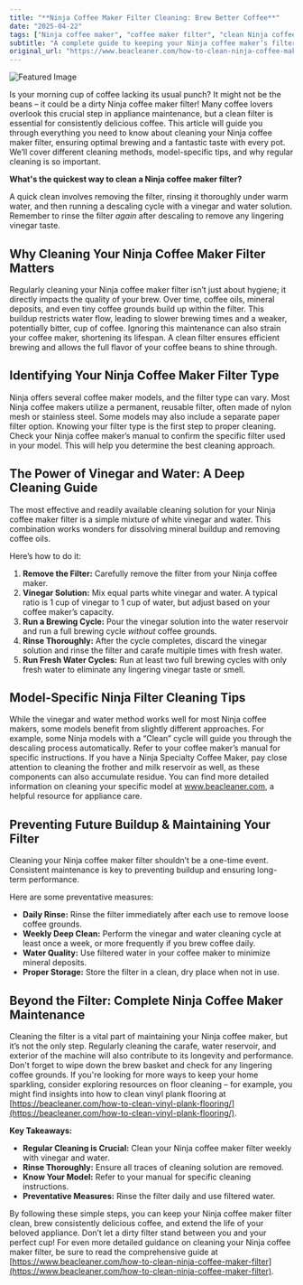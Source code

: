 ```yaml
---
title: "**Ninja Coffee Maker Filter Cleaning: Brew Better Coffee**"
date: "2025-04-22"
tags: ["Ninja coffee maker", "coffee maker filter", "clean Ninja coffee maker", "Ninja filter cleaning", "descaling", "coffee maker maintenance", "brewing performance"]
subtitle: "A complete guide to keeping your Ninja coffee maker’s filter clean for optimal taste and performance."
original_url: "https://www.beacleaner.com/how-to-clean-ninja-coffee-maker-filter"
---
```




![Featured Image](https://res.cloudinary.com/dnm0udlvz/image/upload/v1745337543/article_image_3_iztqed.png)

Is your morning cup of coffee lacking its usual punch? It might not be the beans – it could be a dirty Ninja coffee maker filter! Many coffee lovers overlook this crucial step in appliance maintenance, but a clean filter is essential for consistently delicious coffee. This article will guide you through everything you need to know about cleaning your Ninja coffee maker filter, ensuring optimal brewing and a fantastic taste with every pot. We’ll cover different cleaning methods, model-specific tips, and why regular cleaning is so important. 

**What's the quickest way to clean a Ninja coffee maker filter?**

A quick clean involves removing the filter, rinsing it thoroughly under warm water, and then running a descaling cycle with a vinegar and water solution. Remember to rinse the filter *again* after descaling to remove any lingering vinegar taste.

## Why Cleaning Your Ninja Coffee Maker Filter Matters

Regularly cleaning your Ninja coffee maker filter isn’t just about hygiene; it directly impacts the quality of your brew. Over time, coffee oils, mineral deposits, and even tiny coffee grounds build up within the filter. This buildup restricts water flow, leading to slower brewing times and a weaker, potentially bitter, cup of coffee. Ignoring this maintenance can also strain your coffee maker, shortening its lifespan. A clean filter ensures efficient brewing and allows the full flavor of your coffee beans to shine through. 

## Identifying Your Ninja Coffee Maker Filter Type

Ninja offers several coffee maker models, and the filter type can vary. Most Ninja coffee makers utilize a permanent, reusable filter, often made of nylon mesh or stainless steel. Some models may also include a separate paper filter option. Knowing your filter type is the first step to proper cleaning. Check your Ninja coffee maker’s manual to confirm the specific filter used in your model. This will help you determine the best cleaning approach.

## The Power of Vinegar and Water: A Deep Cleaning Guide

The most effective and readily available cleaning solution for your Ninja coffee maker filter is a simple mixture of white vinegar and water. This combination works wonders for dissolving mineral buildup and removing coffee oils. 

Here’s how to do it:

1.  **Remove the Filter:** Carefully remove the filter from your Ninja coffee maker.
2.  **Vinegar Solution:** Mix equal parts white vinegar and water. A typical ratio is 1 cup of vinegar to 1 cup of water, but adjust based on your coffee maker’s capacity.
3.  **Run a Brewing Cycle:** Pour the vinegar solution into the water reservoir and run a full brewing cycle *without* coffee grounds.
4.  **Rinse Thoroughly:** After the cycle completes, discard the vinegar solution and rinse the filter and carafe multiple times with fresh water.
5.  **Run Fresh Water Cycles:** Run at least two full brewing cycles with only fresh water to eliminate any lingering vinegar taste or smell.

## Model-Specific Ninja Filter Cleaning Tips

While the vinegar and water method works well for most Ninja coffee makers, some models benefit from slightly different approaches. For example, some Ninja models with a “Clean” cycle will guide you through the descaling process automatically. Refer to your coffee maker’s manual for specific instructions. If you have a Ninja Specialty Coffee Maker, pay close attention to cleaning the frother and milk reservoir as well, as these components can also accumulate residue. You can find more detailed information on cleaning your specific model at www.beacleaner.com, a helpful resource for appliance care.

## Preventing Future Buildup & Maintaining Your Filter

Cleaning your Ninja coffee maker filter shouldn’t be a one-time event. Consistent maintenance is key to preventing buildup and ensuring long-term performance. 

Here are some preventative measures:

*   **Daily Rinse:** Rinse the filter immediately after each use to remove loose coffee grounds.
*   **Weekly Deep Clean:** Perform the vinegar and water cleaning cycle at least once a week, or more frequently if you brew coffee daily.
*   **Water Quality:** Use filtered water in your coffee maker to minimize mineral deposits.
*   **Proper Storage:** Store the filter in a clean, dry place when not in use.

## Beyond the Filter: Complete Ninja Coffee Maker Maintenance

Cleaning the filter is a vital part of maintaining your Ninja coffee maker, but it’s not the only step. Regularly cleaning the carafe, water reservoir, and exterior of the machine will also contribute to its longevity and performance. Don't forget to wipe down the brew basket and check for any lingering coffee grounds. If you're looking for more ways to keep your home sparkling, consider exploring resources on floor cleaning – for example, you might find insights into how to clean vinyl plank flooring at [https://beacleaner.com/how-to-clean-vinyl-plank-flooring/](https://beacleaner.com/how-to-clean-vinyl-plank-flooring/).

**Key Takeaways:**

*   **Regular Cleaning is Crucial:** Clean your Ninja coffee maker filter weekly with vinegar and water.
*   **Rinse Thoroughly:** Ensure all traces of cleaning solution are removed.
*   **Know Your Model:** Refer to your manual for specific cleaning instructions.
*   **Preventative Measures:** Rinse the filter daily and use filtered water.



By following these simple steps, you can keep your Ninja coffee maker filter clean, brew consistently delicious coffee, and extend the life of your beloved appliance. Don’t let a dirty filter stand between you and your perfect cup! For even more detailed guidance on cleaning your Ninja coffee maker filter, be sure to read the comprehensive guide at [https://www.beacleaner.com/how-to-clean-ninja-coffee-maker-filter](https://www.beacleaner.com/how-to-clean-ninja-coffee-maker-filter).